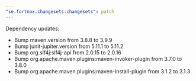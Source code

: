 ```yaml
---
"se.fortnox.changesets:changesets": patch
---
```


Dependency updates:
- Bump maven.version from 3.8.8 to 3.9.9
- Bump junit-jupiter.version from 5.11.1 to 5.11.2
- Bump org.slf4j:slf4j-api from 2.0.15 to 2.0.16
- Bump org.apache.maven.plugins:maven-invoker-plugin from 3.7.0 to 3.8.0
- Bump org.apache.maven.plugins:maven-install-plugin from 3.1.2 to 3.1.3
